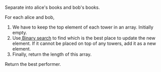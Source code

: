 Separate into alice's books and bob's books.

For each alice and bob,

1. We have to keep the top element of each tower in an array. Initially empty.
2. Use[ Binary search](https://leetcode.com/problems/search-insert-position/) to find which is the best place to update the new element. If it cannot be placed on top of any towers, add it as a new element.
3. Finally, return the length of this array.

Return the best performer.
